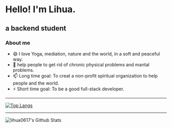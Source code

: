 # Hello! I'm Lihua.
## a backend student 

### About me
- 😄 I love Yoga, mediation, nature and the world, in a soft and peaceful way.
- 👯 help people to get rid of chronic physical problems and mantal problems.
- 📫 Long time goal: To creat a non-profit spiritual organization to help people and the world.
- ⚡ Short time goal: To be a good full-stack developer.

---

[![Top Langs](https://github-readme-stats.vercel.app/api/top-langs/?username=lihua0617)](https://github.com/anuraghazra/github-readme-stats)

---

<img align="left" alt="lihua0617's Github Stats" src="https://github-readme-stats.vercel.app/api?username=lihua0617&show_icons=true&hide_border=true" />
